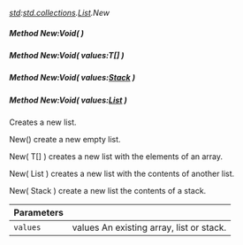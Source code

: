 _[std](../../modules/std/std-module.md):[std.collections](../../modules/std/std-collections.md).[List<T>](../../modules/std/std-collections-list.md).New_
##### Method New:Void(  )
##### Method New:Void( values:T[] )
##### Method New:Void( values:[Stack](../../modules/std/std-collections-stack.md)<T> )
##### Method New:Void( values:[List](../../modules/std/std-collections-list.md)<T> )
Creates a new list.

New() create a new empty list.

New( T[] ) creates a new list with the elements of an array.

New( List<T> ) creates a new list with the contents of another list.

New( Stack<T> ) create a new list the contents of a stack.

| Parameters |    |
|:-----------|:---|
| `values` | values An existing array, list or stack. |
